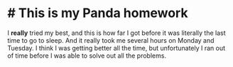 # # This is my Panda homework

I **really** tried my best, and this is how far I got before it was literally the last time to go to sleep. And it really took me several hours on Monday and Tuesday. I think I was getting better all the time, but unfortunately I ran out of time before I was able to solve out all the problems.


 
